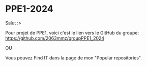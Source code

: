 # PPE1-2024
Salut :>

Pour projet de PPE1, voici c'est le lien vers le GitHub du groupe: https://github.com/2063mmz/groupPPE1_2024

OU

Vous pouvez Find IT dans la page de mon "Popular repositories".

